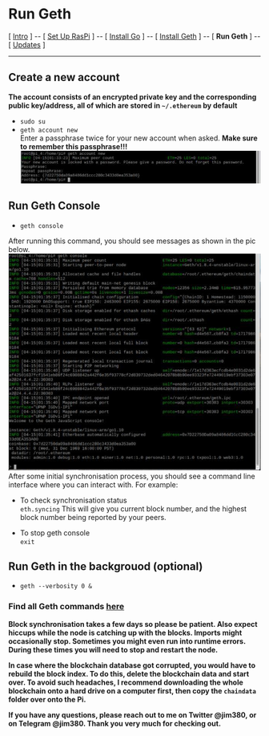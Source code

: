 # Run Geth
[ [Intro](README.md) ] -- [ [Set Up RasPi](pi_setup.md) ] -- [ [Install Go](go_install.md) ] -- [ [Install Geth](geth_install.md) ] -- [ **Run Geth** ]   -- [ [Updates](raspi_updates.md) ]

-----
## Create a new account
**The account consists of an encrypted private key and the corresponding public key/address, all of which are stored in `~/.ethereum` by default**
- `sudo su`
- `geth account new`
<br/>Enter a passphrase twice for your new account when asked. **Make sure to remember this passphrase!!!**
<br/>![3](pics/geth_run/3.jpg)
## Run Geth Console
- `geth console`

After running this command, you should see messages as shown in the pic below.
<br/>![4](pics/geth_run/4.jpg)
<br/>After some initial synchronisation process, you should see a command line interface where you can interact with. For example:
- To check synchronisation status<br/> `eth.syncing`
This will give you current block number, and the highest block number being reported by your peers.

- To stop geth console<br/> `exit`
## Run Geth in the backgrouod (optional)
- `geth --verbosity 0 &`

### Find all Geth commands [here](https://github.com/ethereum/go-ethereum/wiki/Command-Line-Options)

**Block synchronisation takes a few days so please be patient. Also expect hiccups while the node is catching up with the blocks. Imports might occasionally stop. Sometimes you might even run into runtime errors. During these times you will need to stop and restart the node.**

**In case where the blockchain database got corrupted, you would have to rebuild the block index. To do this, delete the blockchain data and start over. To avoid such headaches, I recommend downloading the whole blockchain onto a hard drive on a computer first, then copy the `chaindata` folder over onto the Pi.**

**If you have any questions, please reach out to me on Twitter @jim380, or on Telegram @jim380. Thank you very much for checking out.**
